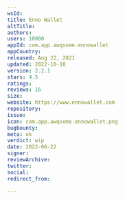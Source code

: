 ```yaml
---
wsId: 
title: Enno Wallet
altTitle: 
authors: 
users: 10000
appId: com.app.awqsome.ennowallet
appCountry: 
released: Aug 22, 2021
updated: 2022-10-18
version: 2.2.1
stars: 4.5
ratings: 
reviews: 16
size: 
website: https://www.ennowallet.com
repository: 
issue: 
icon: com.app.awqsome.ennowallet.png
bugbounty: 
meta: ok
verdict: wip
date: 2022-06-22
signer: 
reviewArchive: 
twitter: 
social: 
redirect_from: 

---
```


